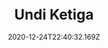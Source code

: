 ---
templateKey: program-post
title: Undi Ketiga
date: "2020-12-24T22:40:32.169Z"
featuredImage: "../assets/undi_ketiga.jpg"
description: Restoring the third vote through Malaysia's first ever digital simulation of a Local Council Election on 12th December - 13th December 2020; featuring candidates, voters and observers from Shah Alam. With Undi Ketiga, we aim to advocate for Local Council members to be elected in order to hold them accountable to the rakyat and maintain transparency in their decision making process. 
url: /campaigns/undi-saksama/
---